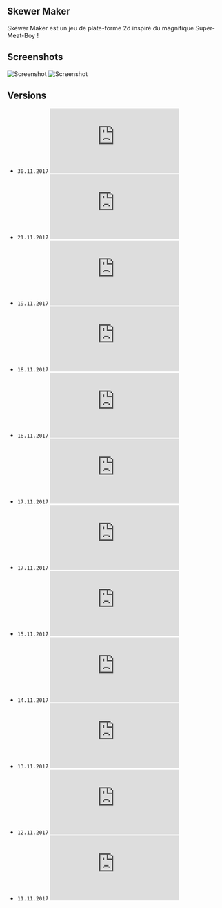 ## Skewer Maker
Skewer Maker est un jeu de plate-forme 2d inspiré du magnifique Super-Meat-Boy !

## Screenshots
![Screenshot](https://raw.githubusercontent.com/ManuStrozor/Skewer-Maker/master/screenshots/30.11.2017_mainMenu.png)
![Screenshot](https://raw.githubusercontent.com/ManuStrozor/Skewer-Maker/master/screenshots/30.11.2017_mapTester.png)

## Versions
* `30.11.2017` ![beta1.8](https://github.com/ManuStrozor/Skewer-Maker/blob/master/versions/beta1.8.jar)
* `21.11.2017` ![beta1.7.4](https://github.com/ManuStrozor/Skewer-Maker/blob/master/versions/beta1.7.4.jar)
* `19.11.2017` ![beta1.7.3](https://github.com/ManuStrozor/Skewer-Maker/blob/master/versions/beta1.7.3.jar)
* `18.11.2017` ![beta1.7.2](https://github.com/ManuStrozor/Skewer-Maker/blob/master/versions/beta1.7.2.jar)
* `18.11.2017` ![beta1.7.1](https://github.com/ManuStrozor/Skewer-Maker/blob/master/versions/beta1.7.1.jar)
* `17.11.2017` ![beta1.7](https://github.com/ManuStrozor/Skewer-Maker/blob/master/versions/beta1.7.jar)
* `17.11.2017` ![beta1.6](https://github.com/ManuStrozor/Skewer-Maker/blob/master/versions/beta1.6.jar)
* `15.11.2017` ![beta1.5](https://github.com/ManuStrozor/Skewer-Maker/blob/master/versions/beta1.5.jar)
* `14.11.2017` ![beta1.4](https://github.com/ManuStrozor/Skewer-Maker/blob/master/versions/beta1.4.jar)
* `13.11.2017` ![beta1.3](https://github.com/ManuStrozor/Skewer-Maker/blob/master/versions/beta1.3.jar)
* `12.11.2017` ![beta1.2](https://github.com/ManuStrozor/Skewer-Maker/blob/master/versions/beta1.2.jar)
* `11.11.2017` ![beta1.1](https://github.com/ManuStrozor/Skewer-Maker/blob/master/versions/beta1.1.jar)
